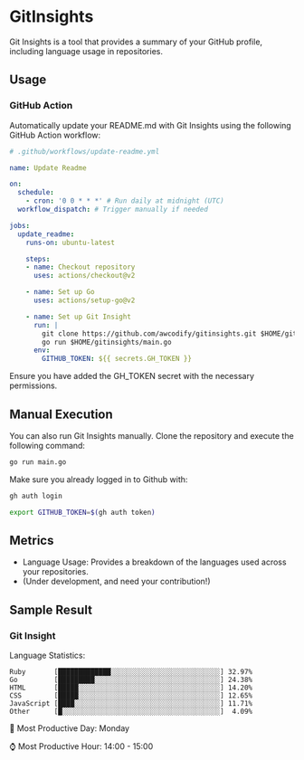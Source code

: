 # GitInsights

Git Insights is a tool that provides a summary of your GitHub profile, including language usage in repositories.

## Usage

### GitHub Action

Automatically update your README.md with Git Insights using the following GitHub Action workflow:

```yaml
# .github/workflows/update-readme.yml

name: Update Readme

on:
  schedule:
    - cron: '0 0 * * *' # Run daily at midnight (UTC)
  workflow_dispatch: # Trigger manually if needed

jobs:
  update_readme:
    runs-on: ubuntu-latest

    steps:
    - name: Checkout repository
      uses: actions/checkout@v2

    - name: Set up Go
      uses: actions/setup-go@v2

    - name: Set up Git Insight
      run: |
        git clone https://github.com/awcodify/gitinsights.git $HOME/gitinsights
        go run $HOME/gitinsights/main.go
      env:
        GITHUB_TOKEN: ${{ secrets.GH_TOKEN }}
```
Ensure you have added the GH_TOKEN secret with the necessary permissions.

## Manual Execution
You can also run Git Insights manually. Clone the repository and execute the following command:

```bash
go run main.go
```
Make sure you already logged in to Github with:
```bash
gh auth login

export GITHUB_TOKEN=$(gh auth token)
```
## Metrics

* Language Usage: Provides a breakdown of the languages used across your repositories.
* (Under development, and need your contribution!)

## Sample Result

<!--START_SECTION:GitInsights-->
### Git Insight

Language Statistics:
```
Ruby       [█████████████░░░░░░░░░░░░░░░░░░░░░░░░░░░] 32.97%
Go         [█████████░░░░░░░░░░░░░░░░░░░░░░░░░░░░░░░] 24.38%
HTML       [█████░░░░░░░░░░░░░░░░░░░░░░░░░░░░░░░░░░░] 14.20%
CSS        [█████░░░░░░░░░░░░░░░░░░░░░░░░░░░░░░░░░░░] 12.65%
JavaScript [████░░░░░░░░░░░░░░░░░░░░░░░░░░░░░░░░░░░░] 11.71%
Other      [█░░░░░░░░░░░░░░░░░░░░░░░░░░░░░░░░░░░░░░░]  4.09%
```

📅 Most Productive Day: Monday

⌚️ Most Productive Hour: 14:00 - 15:00
<!--END_SECTION:GitInsights-->